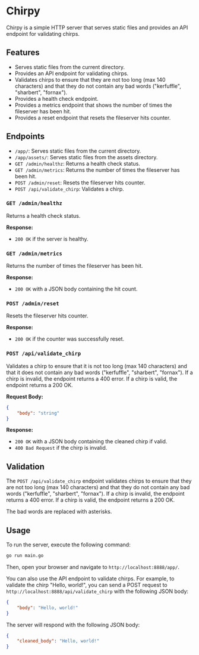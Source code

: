 # Chirpy

Chirpy is a simple HTTP server that serves static files and provides an API endpoint for validating chirps.

## Features

- Serves static files from the current directory.
- Provides an API endpoint for validating chirps.
- Validates chirps to ensure that they are not too long (max 140 characters) and that they do not contain any bad words ("kerfuffle", "sharbert", "fornax").
- Provides a health check endpoint.
- Provides a metrics endpoint that shows the number of times the fileserver has been hit.
- Provides a reset endpoint that resets the fileserver hits counter.

## Endpoints

- `/app/`: Serves static files from the current directory.
- `/app/assets/`: Serves static files from the assets directory.
- `GET /admin/healthz`: Returns a health check status.
- `GET /admin/metrics`: Returns the number of times the fileserver has been hit.
- `POST /admin/reset`: Resets the fileserver hits counter.
- `POST /api/validate_chirp`: Validates a chirp.

### `GET /admin/healthz`

Returns a health check status.

**Response:**

- `200 OK` if the server is healthy.

### `GET /admin/metrics`

Returns the number of times the fileserver has been hit.

**Response:**

- `200 OK` with a JSON body containing the hit count.

### `POST /admin/reset`

Resets the fileserver hits counter.

**Response:**

- `200 OK` if the counter was successfully reset.

### `POST /api/validate_chirp`

Validates a chirp to ensure that it is not too long (max 140 characters) and that it does not contain any bad words ("kerfuffle", "sharbert", "fornax"). If a chirp is invalid, the endpoint returns a 400 error. If a chirp is valid, the endpoint returns a 200 OK.

**Request Body:**

```json
{
    "body": "string"
}
```

**Response:**

- `200 OK` with a JSON body containing the cleaned chirp if valid.
- `400 Bad Request` if the chirp is invalid.

## Validation

The `POST /api/validate_chirp` endpoint validates chirps to ensure that they are not too long (max 140 characters) and that they do not contain any bad words ("kerfuffle", "sharbert", "fornax"). If a chirp is invalid, the endpoint returns a 400 error. If a chirp is valid, the endpoint returns a 200 OK.

The bad words are replaced with asterisks.

## Usage

To run the server, execute the following command:

```sh
go run main.go
```

Then, open your browser and navigate to `http://localhost:8888/app/`.

You can also use the API endpoint to validate chirps. For example, to validate the chirp "Hello, world!", you can send a POST request to `http://localhost:8888/api/validate_chirp` with the following JSON body:

```json
{
    "body": "Hello, world!"
}
```

The server will respond with the following JSON body:

```json
{
    "cleaned_body": "Hello, world!"
}
```